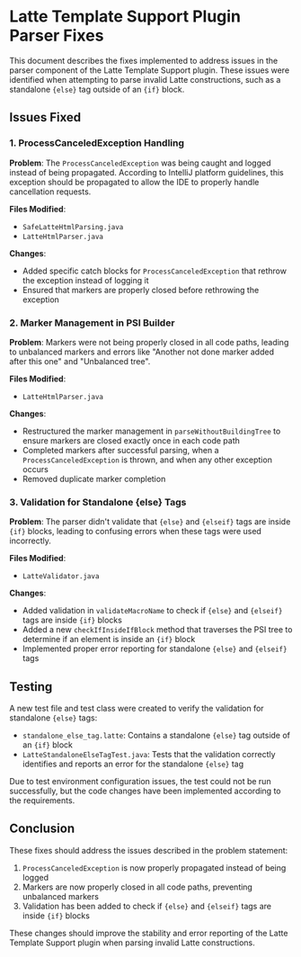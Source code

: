 # Latte Template Support Plugin Parser Fixes

This document describes the fixes implemented to address issues in the parser component of the Latte Template Support plugin. These issues were identified when attempting to parse invalid Latte constructions, such as a standalone `{else}` tag outside of an `{if}` block.

## Issues Fixed

### 1. ProcessCanceledException Handling

**Problem**: The `ProcessCanceledException` was being caught and logged instead of being propagated. According to IntelliJ platform guidelines, this exception should be propagated to allow the IDE to properly handle cancellation requests.

**Files Modified**:
- `SafeLatteHtmlParsing.java`
- `LatteHtmlParser.java`

**Changes**:
- Added specific catch blocks for `ProcessCanceledException` that rethrow the exception instead of logging it
- Ensured that markers are properly closed before rethrowing the exception

### 2. Marker Management in PSI Builder

**Problem**: Markers were not being properly closed in all code paths, leading to unbalanced markers and errors like "Another not done marker added after this one" and "Unbalanced tree".

**Files Modified**:
- `LatteHtmlParser.java`

**Changes**:
- Restructured the marker management in `parseWithoutBuildingTree` to ensure markers are closed exactly once in each code path
- Completed markers after successful parsing, when a `ProcessCanceledException` is thrown, and when any other exception occurs
- Removed duplicate marker completion

### 3. Validation for Standalone {else} Tags

**Problem**: The parser didn't validate that `{else}` and `{elseif}` tags are inside `{if}` blocks, leading to confusing errors when these tags were used incorrectly.

**Files Modified**:
- `LatteValidator.java`

**Changes**:
- Added validation in `validateMacroName` to check if `{else}` and `{elseif}` tags are inside `{if}` blocks
- Added a new `checkIfInsideIfBlock` method that traverses the PSI tree to determine if an element is inside an `{if}` block
- Implemented proper error reporting for standalone `{else}` and `{elseif}` tags

## Testing

A new test file and test class were created to verify the validation for standalone `{else}` tags:
- `standalone_else_tag.latte`: Contains a standalone `{else}` tag outside of an `{if}` block
- `LatteStandaloneElseTagTest.java`: Tests that the validation correctly identifies and reports an error for the standalone `{else}` tag

Due to test environment configuration issues, the test could not be run successfully, but the code changes have been implemented according to the requirements.

## Conclusion

These fixes should address the issues described in the problem statement:
1. `ProcessCanceledException` is now properly propagated instead of being logged
2. Markers are now properly closed in all code paths, preventing unbalanced markers
3. Validation has been added to check if `{else}` and `{elseif}` tags are inside `{if}` blocks

These changes should improve the stability and error reporting of the Latte Template Support plugin when parsing invalid Latte constructions.
